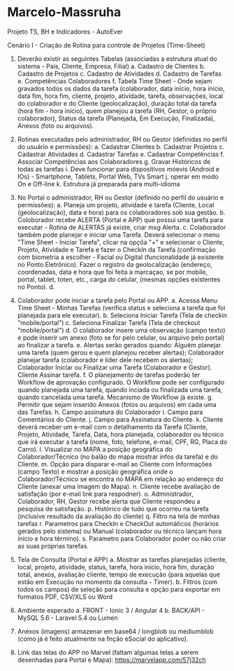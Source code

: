 # Marcelo-Massruha
Projeto TS, BH e Indicadores - AutoEver

Cenário I - Criação de Rotina para controle de Projetos (Time-Sheet)

  1. Deverão existir as seguintes Tabelas (associadas a estrutura atual do sistema - País, Cliente, Empresa, Filial) 
     a. Cadastro de Clientes
     b. Cadastro de Projetos
     c. Cadastro de Atividades
     d. Cadastro de Tarefas
     e. Competências Colaboradores
     f. Tabela Time Sheet - Onde sejam gravados todos os dados da tarefa (colaborador, data início, hora início, data fim, hora fim, cliente, projeto, atividade, tarefa, observações, local do colaborador e do Cliente (geolocalização), duração total da tarefa (hora fim - hora início), quem planejou a tarefa (RH, Gestor, o próprio colaborador), Status da tarefa (Planejada, Em Execução, Finalizada), Anexos (foto ou arquivos). 

  2. Rotinas executadas pelo administrador, RH ou Gestor (definidas no perfil do usuário e permissões):
     a. Cadastrar Clientes
     b. Cadastrar Projetos
     c. Cadastrar Atividades
     d. Cadastrar Tarefas
     e. Cadastrar Competências 
     f. Associar Competências aos Colaboradores
     g. Gravar Históricos de todas as tarefas
     i. Deve funcionar para dispositivos móevis (Android e IOs) - Smartphone, Tablets, Portal Web, TVs Smart
     j. operar em modo On e Off-line
     k. Estrutura já preparada para multi-idioma
      
  3. No Portal o administrador, RH ou Gestor (definido no perfil do usuário e permissões): 
     a. Planeja um projeto, atividade e tarefa (Cliente, Local (geolocalização), data e hora) para os colaboradores sob sua gestão.
     b. Coloborador recebe ALERTA (Portal e APP) que possui uma tarefa para executar - Rotina de ALERTAS já existe, criar msg Alerta.
     c. Colaborador também pode planejar e iniciar uma Tarefa. Deverá selecionar o menu "Time Sheet - Iniciar Tarefa", clicar na opçõa "+" e selecionar o Cliente, Projeto, Atividade e Tarefa e fazer o CheckIn da Tarefa (confirmação com biometria a escolher - Facial ou Digital (funcionalidade já existente no Ponto Eletrônico). Fazer o registro da geolocalização (endereço, coordenadas, data e hora que foi feita a marcaçao, se por mobile, portal, tablet, toten, etc., carga do celular, (mesmas opções existentes no Ponto).
     d. 
  
  4. Colaborador pode iniciar a tarefa pelo Portal ou APP. 
     a. Acessa Menu Time Sheet - Minhas Tarefas (verifica status e seleciona a tarefa que foi planejada para ele executar).
     b. Seleciona Iniciar Tarefa (Tela de checkin "mobile/portal")
     c. Seleciona Finalizar Tarefa (Tela de checkout "mobile/portal")
     d. O colaborador insere uma observação (campo texto) e pode inserir um anexo (foto se for pelo celular, ou arquivo pelo portal) ao finalizar a tarefa.
     e. Alertas serão gerados quando: Alguém planejar uma tarefa (quem gerou e quem planejou receber alertas); Colaborador planejar tarefa (colaborador e líder dele recebem os alertas); Colaborador Iniciar ou Finalizar uma Tarefa (Colaborador e Gestor). Cliente Assinar tarefa. 
     f. O planejamento de tarefas poderão ter Workflow de aprovação configurado. O Workflow pode ser configurado quando planejada uma tarefa, quando inciada ou finalizada uma tarefa, quando cancelada uma tarefa. Mecanismo de Workflow já existe. 
     g. Permitir que sejam inserido Anexos (fotos ou arquivos) em cada uma das Tarefas.
     h. Campo assinatura do Colaborador
     i. Campo para Comentários do Cliente.
     j. Campo para Assinatura do Cliente.
     k. Cliente deverá receber um e-mail com o detalhamento da Tarefa (Cliente, Projeto, Atividade, Tarefa, Data, hora planejada, colaborador ou técnico que irá executar a tarefa (nome, foto, telefone, e-mail, CPF, RG, Placa do Carro).
     l. Visualizar no MAPA a posição geográfica do Colaborador/Técnico (no balão do mapa mostrar infos da tarefa) e do Cliente.
     m. Opção para disparar e-mail ao Cliente com Informações (campo Texto) e mostrar a posição geográfica onde o Colaborador/Técnico se encontra no MAPA em relação ao endereço do Cliente (anexar uma imagem do Mapa).
     n. Cliente recebe avaliação de satisfação (por e-mail link para respodner).
     o. Administrador, Colaborador, RH, Gestor recebe alerta que Cliente respondeu a pesquisa de satisfação.
     p. Histórico de tudo que ocorreu na tarefa (inclusive resultado da avaliação do cliente)
     q. Filtro na tela de minhas tarefas
     r. Parametros para CheckIn e CheckOut automáticos (horários gerados pelo sistema) ou Manual (colaborador ou técnico lançam hora início e hora término).
     s. Parametro para Colaborador poder ou não criar as suas próprias tarefas.

  5. Tela de Consulta (Portal e APP)
     a. Mostrar as tarefas planejadas (cliente, local, projeto, atividade, status, tarefa, hora início, hora fim, duração total, anexos, avaliação cliente, tempo de execução (para aquelas que estão em Execução no momento da consulta - Timer).
     b. Filtros (com todos os campos) de seleção para consulta e opção para exportar em formatos PDF, CSV/XLS ou Word   

  6. Ambiente esperado
     a. FRONT - Ionic 3 / Angular 4 
     b. BACK/API - MySQL 5.6 - Laravel 5.4 ou Lumen

  7. Anexos (imagens) armazenar em base64 / longblob ou mediumblob (como já é feito atualmente na fnção eSocial do aplicativo).

  8. Link das telas do APP no Marvel (faltam algumas telas a serem desenhadas para Portal e Mapa): https://marvelapp.com/57j32ch

